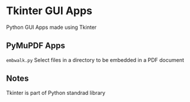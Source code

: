 # Tkinter GUI Apps

Python GUI Apps made using Tkinter


## PyMuPDF Apps

`embwalk.py`  Select files in a directory to be embedded in a PDF document


## Notes

Tkinter is part of Python standrad library
